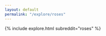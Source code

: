 ```yaml
---
layout: default
permalink: "/explore/roses"
---
```


<link rel="stylesheet" type="text/css" href="/static/css/explore.css">
{% include explore.html subreddit="roses" %}
